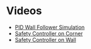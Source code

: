 # Videos

- [PID Wall Follower Simulation](/videos/index.html?videoId=lab3/wall_foll_1.mp4)
- [Safety Controller on Corner](/videos/index.html?videoId=lab3/corner_sc.mp4)
- [Safety Controller on Wall](/videos/index.html?videoId=lab3/wall_sc.mp4)
